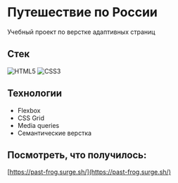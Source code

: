 # Путешествие по России

Учебный проект по верстке адаптивных страниц

## Стек
<img alt="HTML5" src="https://img.shields.io/badge/html5-%23E34F26.svg?style=for-the-badge&logo=html5&logoColor=white"/> <img alt="CSS3" src="https://img.shields.io/badge/css3-%231572B6.svg?style=for-the-badge&logo=css3&logoColor=white"/>

## Технологии
* Flexbox
* CSS Grid
* Media queries
* Семантические верстка

## Посмотреть, что получилось:
[https://past-frog.surge.sh/](https://past-frog.surge.sh/)



